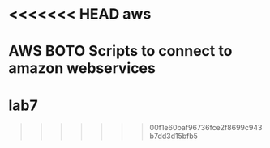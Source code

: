 <<<<<<< HEAD
aws
===

AWS BOTO Scripts to connect to amazon webservices
=======
lab7
====
>>>>>>> 00f1e60baf96736fce2f8699c943b7dd3d15bfb5
